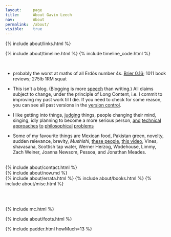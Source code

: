 ```yaml
---
layout: 	page
title: 		About Gavin Leech
nav: 		About
permalink:	/about/
visible:	true
---
```


{%	include about/links.html	%}

{%	include about/timeline.html		%}
{%	include timeline_code.html		%}

<br>


* probably the worst at maths of all Erdős number 4s. <!--  href="#fn:18" id="fnref:18">18  --> 
<a class="noline" href="{{pred}}">Brier 0.16</a>; 1011 book reviews; 275lb 1RM squat<br>

* This isn't a blog. (Blogging is more <a href="/sites">speech</a> than writing.) All claims subject to change, under the principle of Long Content, i.e. I commit to improving my past work til I die. If you need to check for some reason, you can see all past versions in the <a href="{{argg}}">version control</a>.

* I like getting into things, <a class="noline" href="{{letter}}">judging</a> things, people changing their mind, singing, <!-- <a class="noline" href="/strength">lifting</a>, --> idly planning to become a more serious person, <a class="noline" href="{{sittler}}">and</a> <a class="noline" href="{{cs}}">technical</a> <a class="noline" href="{{orseau}}">approaches</a> <a class="noline" href="{{welf}}">to</a> <a class="noline" href="{{shminux}}">philosophical</a> <a class="noline" href="{{comp1}}">problems</a>
<!-- https://www.scottaaronson.com/papers/philos.pdf -->
<!-- teaching people who want to know -->

* Some of my favourite things are Mexican food, Pakistan green, novelty, sudden relevance, brevity, <i>Mushishi</i>, <a class="noline" href="/deaths">these people</a>, <a href="{{starlings}}">this video</a>, Vines, shavasana, Scottish tap water, Werner Herzog, Wodehouse, Limmy, Zach Weiner, Joanna Newsom, Pessoa, and Jonathan Meades.



<br>

<!-- <div class="accordion">
	<h3>Good arguments</h3>
	<div>
		{%		include about/arguments.html		%}
	</div>
</div>
 -->

<div class="accordion">	
	{%	include about/contact.html 	%}	
</div>
	{%	include about/now.md	%}
<div class="accordion">	
	{%	include about/errata.html	%}	
	{%	include about/books.html	%}	
	{%	include about/misc.html	%}
</div>

<br><br>

{%    include mc.html  %}


{%	include about/foots.html	%}



{%	include padder.html 	howMuch=13	%}